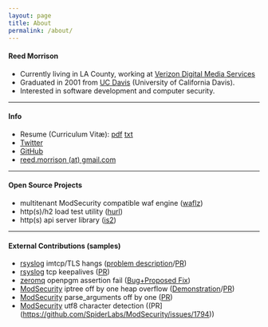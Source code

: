 ```yaml
---
layout: page
title: About
permalink: /about/
---
```


#### Reed Morrison

- Currently living in LA County, working at [Verizon Digital Media Services](https://www.verizondigitalmedia.com/)
- Graduated in 2001 from [UC Davis](https://www.ucdavis.edu/) (University of California Davis).
- Interested in software development and computer security.

---

#### Info

- Resume (Curriculum Vitæ): [pdf]() [txt]()
- [Twitter](https://twitter.com/tinselcity1)
- [GitHub](https://github.com/tinselcity)
- [reed.morrison (at) gmail.com](mailto:reed.morrison@gmail.com)

---

#### Open Source Projects

- multitenant ModSecurity compatible waf engine ([waflz](https://github.com/VerizonDigital/waflz))
- http(s)/h2 load test utility ([hurl](https://github.com/VerizonDigital/hurl))
- http(s) api server library ([is2](https://github.com/VerizonDigital/is2))

---

#### External Contributions (samples)
- [rsyslog](https://github.com/rsyslog/rsyslog) imtcp/TLS hangs ([problem description](https://github.com/rsyslog/rsyslog/issues/318#issuecomment-132843434)/[PR](https://github.com/rsyslog/rsyslog/pull/494))
- [rsyslog](https://github.com/rsyslog/rsyslog) tcp keepalives ([PR](https://github.com/rsyslog/rsyslog/pull/175))
- [zeromq](http://zeromq.org/) openpgm assertion fail ([Bug+Proposed Fix](https://zeromq.jira.com/browse/LIBZMQ-296))
- [ModSecurity](https://github.com/SpiderLabs/ModSecurity) iptree off by one heap overflow ([Demonstration](https://github.com/tinselcity/experiments/tree/master/modsecurity/ip_tree_bug)/[PR](https://github.com/SpiderLabs/ModSecurity/issues/1793))
- [ModSecurity](https://github.com/SpiderLabs/ModSecurity) parse_arguments off by one ([PR](https://github.com/SpiderLabs/ModSecurity/issues/1799))
- [ModSecurity](https://github.com/SpiderLabs/ModSecurity) utf8 character detection ((PR](https://github.com/SpiderLabs/ModSecurity/issues/1794))


